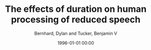 ---
layout: post
title: The effects of duration on human processing of reduced speech

date: 1996-01-01 00:00
author: Bernhard, Dylan and Tucker, Benjamin V
journal: Canadian Acoustics - Acoustique Canadienne

year: 2015
---